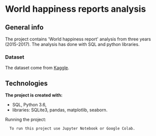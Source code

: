 # World happiness reports analysis

## General info
The project contains 'World happiness report' analysis from  three years (2015-2017). The analysis has done with SQL and python libraries. 

### Dataset
The dataset come from [Kaggle](https://www.kaggle.com/datasets/unsdsn/world-happiness).

## Technologies

**The project is created with:**

- SQL, Python 3.6,
- libraries: SQLite3, pandas, matplotlib, seaborn.

Running the project:

      To run this project use Jupyter Notebook or Google Colab.
